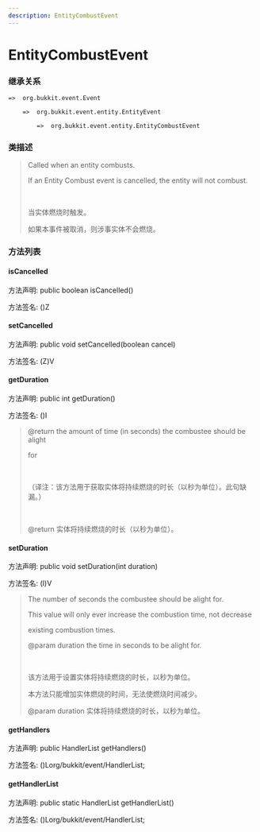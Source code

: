 ```yaml
---
description: EntityCombustEvent
---
```


# EntityCombustEvent

### 继承关系

    =>  org.bukkit.event.Event

        =>  org.bukkit.event.entity.EntityEvent

            =>  org.bukkit.event.entity.EntityCombustEvent

### 类描述

> Called when an entity combusts.
> 
> If an Entity Combust event is cancelled, the entity will not combust.
> 
> <br>
> 
> 当实体燃烧时触发。
> 
> 如果本事件被取消，则涉事实体不会燃烧。

### 方法列表

#### isCancelled

方法声明: public boolean isCancelled()

方法签名: ()Z

#### setCancelled

方法声明: public void setCancelled(boolean cancel)

方法签名: (Z)V

#### getDuration

方法声明: public int getDuration()

方法签名: ()I

> @return the amount of time (in seconds) the combustee should be alight
> 
> for
> 
> <br>
> 
> （译注：该方法用于获取实体将持续燃烧的时长（以秒为单位）。此句缺漏。）
> 
> <br>
> 
> @return 实体将持续燃烧的时长（以秒为单位）。

#### setDuration

方法声明: public void setDuration(int duration)

方法签名: (I)V

> The number of seconds the combustee should be alight for.
> 
> This value will only ever increase the combustion time, not decrease
> 
> existing combustion times.
> 
> @param duration the time in seconds to be alight for.
> 
> <br>
> 
> 该方法用于设置实体将持续燃烧的时长，以秒为单位。
> 
> 本方法只能增加实体燃烧的时间，无法使燃烧时间减少。
> 
> @param duration 实体将持续燃烧的时长，以秒为单位。

#### getHandlers

方法声明: public HandlerList getHandlers()

方法签名: ()Lorg/bukkit/event/HandlerList;

#### getHandlerList

方法声明: public static HandlerList getHandlerList()

方法签名: ()Lorg/bukkit/event/HandlerList;
